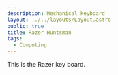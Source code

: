 ```yaml
---
description: Mechanical keyboard
layout: ../../layouts/Layout.astro
public: true
title: Razer Huntsman
tags:
  - Computing
---
```


This is the Razer key board.